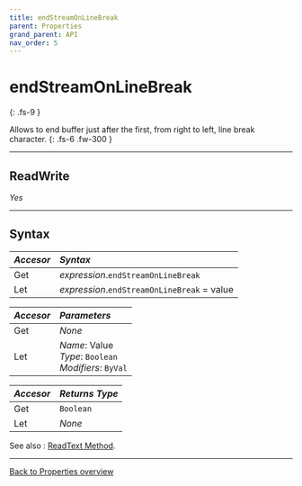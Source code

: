 ```yaml
---
title: endStreamOnLineBreak
parent: Properties
grand_parent: API
nav_order: 5
---
```


# endStreamOnLineBreak
{: .fs-9 }

Allows to end buffer just after the first, from right to left, line break character.
{: .fs-6 .fw-300 }

---

## ReadWrite

_Yes_

---

## Syntax

|**_Accesor_**|**_Syntax_**|
|:----------|:----------|
|Get|*expression*.`endStreamOnLineBreak`|
|Let|*expression*.`endStreamOnLineBreak` = value|

|**_Accesor_**|**_Parameters_**|
|:----------|:----------|
|Get|_None_|
|Let|*Name*: Value<br>*Type*: `Boolean`<br>*Modifiers*: `ByVal`|

|**_Accesor_**|**_Returns Type_**|
|:----------|:----------|
|Get|`Boolean`|
|Let|_None_|

See also
: [ReadText Method](https://ecp-solutions.github.io/ECPTextStream/api/methods/readtext.html).
 
 ---
 
[Back to Properties overview](https://ecp-solutions.github.io/ECPTextStream/api/properties/)
